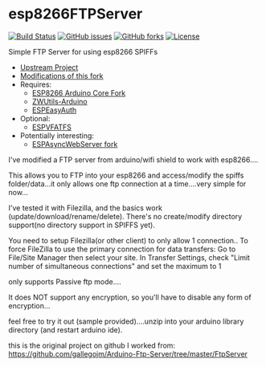 # esp8266FTPServer
[![Build Status](https://travis-ci.org/Adam5Wu/esp8266FTPServer.svg?branch=feature/VFATFS)](https://travis-ci.org/Adam5Wu/esp8266FTPServer)
[![GitHub issues](https://img.shields.io/github/issues/Adam5Wu/esp8266FTPServer.svg)](https://github.com/Adam5Wu/esp8266FTPServer/issues)
[![GitHub forks](https://img.shields.io/github/forks/Adam5Wu/esp8266FTPServer.svg)](https://github.com/Adam5Wu/esp8266FTPServer/network)
[![License](https://img.shields.io/github/license/Adam5Wu/esp8266FTPServer.svg)](./LICENSE)


Simple FTP Server for using esp8266 SPIFFs

* [Upstream Project](https://github.com/nailbuster/esp8266FTPServer)
* [Modifications of this fork](MODIFICATIONS.md)
* Requires:
	- [ESP8266 Arduino Core Fork](https://github.com/Adam5Wu/Arduino)
	- [ZWUtils-Arduino](https://github.com/Adam5Wu/ZWUtils-Arduino)
	- [ESPEasyAuth](https://github.com/Adam5Wu/ESPEasyAuth)
* Optional:
	- [ESPVFATFS](https://github.com/Adam5Wu/ESPVFATFS)
* Potentially interesting:
	- [ESPAsyncWebServer fork](https://github.com/Adam5Wu/ESPAsyncWebServer)

I've modified a FTP server from arduino/wifi shield to work with esp8266....

This allows you to FTP into your esp8266 and access/modify the spiffs folder/data...it only allows one ftp connection at a time....very simple for now...

I've tested it with Filezilla, and the basics work (update/download/rename/delete). There's no create/modify directory support(no directory support in SPIFFS yet).

You need to setup Filezilla(or other client) to only allow 1 connection..
To force FileZilla to use the primary connection for data transfers:
Go to File/Site Manager then select your site.
In Transfer Settings, check "Limit number of simultaneous connections" and set the maximum to 1

only supports Passive ftp mode....

It does NOT support any encryption, so you'll have to disable any form of encryption...

feel free to try it out (sample provided)....unzip into your arduino library directory (and restart arduino ide).


this is the original project on github I worked from: https://github.com/gallegojm/Arduino-Ftp-Server/tree/master/FtpServer
